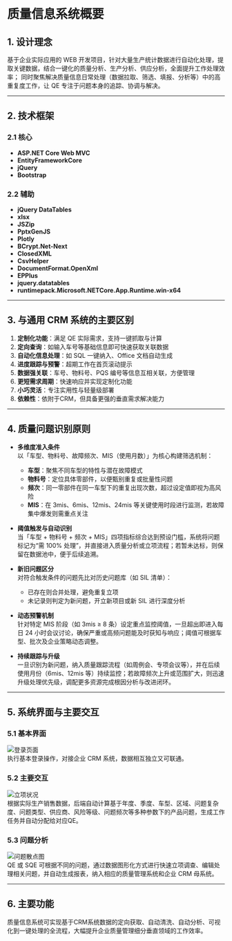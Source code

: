 # 质量信息系统概要

## 1. 设计理念

基于企业实际应用的 WEB 开发项目，针对大量生产统计数据进行自动化处理，提取关键数据，结合一键化的质量分析、生产分析、供应分析，全面提升工作处理效率； 
同时聚焦解决质量信息日常处理（数据拉取、筛选、填报、分析等）中的高重复度工作，让 QE 专注于问题本身的追踪、协调与解决。

---

## 2. 技术框架

### 2.1 核心
- **ASP.NET Core Web MVC**
- **EntityFrameworkCore**
- **jQuery**
- **Bootstrap**

### 2.2 辅助
- **jQuery DataTables**
- **xlsx**
- **JSZip**
- **PptxGenJS**
- **Plotly**
- **BCrypt.Net-Next**
- **ClosedXML**
- **CsvHelper**
- **DocumentFormat.OpenXml**
- **EPPlus**
- **jquery.datatables**
- **runtimepack.Microsoft.NETCore.App.Runtime.win-x64**

---

## 3. 与通用 CRM 系统的主要区别

1. **定制化功能**：满足 QE 实际需求，支持一键抓取与计算  
2. **定向查询**：如输入车号等基础信息即可快速获取关联数据  
3. **自动化信息处理**：如 SQL 一键纳入、Office 文档自动生成  
4. **进度跟踪与预警**：超期工作在首页滚动提示  
5. **数据强关联**：车号、物料号、PQS 编号等信息互相关联，方便管理  
6. **更短需求周期**：快速响应并实现定制化功能  
7. **小巧灵活**：专注实用性与轻量级部署
8. **依赖性**：依附于CRM，但具备更强的垂直需求解决能力

---

## 4. 质量问题识别原则

- **多维度准入条件**  
  以「车型、物料号、故障频次、MIS（使用月数）」为核心构建筛选机制：  
  - **车型**：聚焦不同车型的特性与潜在故障模式  
  - **物料号**：定位具体零部件，以便甄别重复或批量性问题  
  - **频次**：同一零部件在同一车型下的重复出现次数，超过设定值即视为高风险  
  - **MIS**：在 3mis、6mis、12mis、24mis 等关键使用时段进行监测，若故障集中爆发则需重点关注

- **阈值触发与自动识别**  
  当「车型 + 物料号 + 频次 + MIS」四项指标综合达到预设门槛，系统将问题标记为“需 100% 处理”，并直接进入质量分析或立项流程；若暂未达标，则保留在数据池中，便于后续追溯。

- **新旧问题区分**  
  对符合触发条件的问题先比对历史问题库（如 SIL 清单）：  
  - 已存在则合并处理，避免重复立项  
  - 未记录则判定为新问题，开立新项目或新 SIL 进行深度分析

- **动态预警机制**  
  针对特定 MIS 阶段（如 3mis ≥ 8 条）设定重点监控阈值，一旦超出即进入每日 24 小时会议讨论，确保严重或高频问题能及时获知与响应；阈值可根据车型、批次及企业策略动态调整。

- **持续跟踪与升级**  
  一旦识别为新问题，纳入质量跟踪流程（如周例会、专项会议等），并在后续使用月份（6mis、12mis 等）持续监控；若故障频次上升或范围扩大，则迅速升级处理优先级，调配更多资源完成根因分析与改进闭环。

---

## 5. 系统界面与主要交互

### 5.1 基本界面

![登录页面](https://github.com/user-attachments/assets/18403d38-251f-4a6b-bea0-53574e72c3bd)  
执行基本登录操作，对接企业 CRM 系统，数据相互独立又可联通。

### 5.2 主要交互

![立项状况](https://github.com/user-attachments/assets/0e09e943-8f22-487b-b0ea-4174f49cb08a)  
根据实际生产销售数据，后端自动计算基于年度、季度、车型、区域、问题复杂度、问题类型、供应商、风险等级、问题频次等多种参数下的产品问题，生成工作任务并自动分配给对应QE。

### 5.3 问题分析

![问题散点图](https://github.com/user-attachments/assets/5646ab8a-6c55-4b33-8a89-4a3c42c01cf4)  
QE 或 SQE 可根据不同的问题，通过数据图形化方式进行快速立项调查、编辑处理相关问题，并自动生成报表，纳入相应的质量管理系统和企业 CRM 母系统。

---

## 6. 主要功能

质量信息系统可实现基于CRM系统数据的定向获取、自动清洗、自动分析、可视化到一键处理的全流程，大幅提升企业质量管理细分垂直领域的工作效率。  

